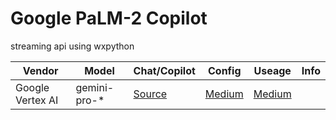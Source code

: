 # Google PaLM-2 Copilot
streaming api using wxpython


| Vendor   | Model   | Chat/Copilot | Config | Useage|Info | 
|------------|------------|------------|------------|------------|------------|
| Google Vertex AI| gemini-pro-*| [Source](https://github.com/myaichat/wxchat/blob/google_vertexai_copilot/google_vertexai_copilot.py)| [Medium](https://medium.com/p/aa05cb233f2f)| [Medium](https://medium.com/p/4b06f4f19937)|[]()|
